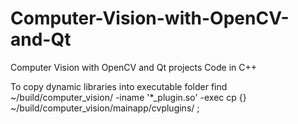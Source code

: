 # Computer-Vision-with-OpenCV-and-Qt
Computer Vision with OpenCV and Qt projects
Code in C++

To copy dynamic libraries into executable folder
find ~/build/computer_vision/ -iname '*_plugin.so' -exec cp {} ~/build/computer_vision/mainapp/cvplugins/ \;
